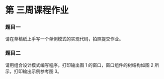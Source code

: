 # 第 三周课程作业



### 题目一

 请在草稿纸上手写一个单例模式的实现代码，拍照提交作业。





### 题目二

请用组合设计模式编写程序，打印输出图 1 的窗口，窗口组件的树结构如图 2 所示，打印输出示例参考图 3。